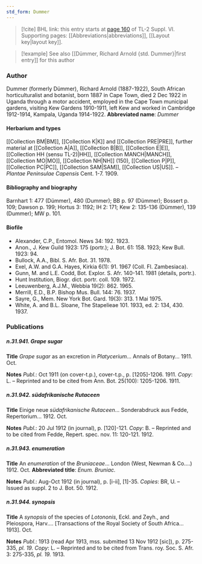 ```yaml
---
std_form: Dummer
---
```


> [!cite] BHL link: this entry starts at [page 160](https://www.biodiversitylibrary.org/page/33260148) of TL-2 Suppl. VI.
> Supporting pages: [[Abbreviations|abbreviations]], [[Layout key|layout key]].

> [!example] See also [[Dümmer, Richard Arnold {std. Dummer}|first entry]] for this author

### Author

Dummer (formerly Dümmer), Richard Arnold (1887-1922), South African horticulturalist and botanist, born 1887 in Cape Town, died 2 Dec 1922 in Uganda through a motor accident, employed in the Cape Town municipal gardens, visiting Kew Gardens 1910-1911, left Kew and worked in Cambridge 1912-1914, Kampala, Uganda 1914-1922. 
**Abbreviated name**: *Dummer*

#### Herbarium and types

[[Collection BM|BM]], [[Collection K|K]] and [[Collection PRE|PRE]], further material at [[Collection A|A]], [[Collection B|B]], [[Collection E|E]], [[Collection HH (sensu TL-2)|HH]], [[Collection MANCH|MANCH]], [[Collection MO|MO]], [[Collection NH|NH]] (150), [[Collection P|P]], [[Collection PC|PC]], [[Collection SAM|SAM]], [[Collection US|US]]. – *Plantae Peninsulae Capensis* Cent. 1-7. 1909.

#### Bibliography and biography

Barnhart 1: 477 (Dümmer), 480 (Dummer); BB p. 97 (Dümmer); Bossert p. 109; Dawson p. 199; Hortus 3: 1192; IH 2: 171; Kew 2: 135-136 (Dümmer), 139 (Dummer); MW p. 101.

#### Biofile

- Alexander, C.P., Entomol. News 34: 192. 1923.
- Anon., J. Kew Guild 1923: 175 (portr.); J. Bot. 61: 158. 1923; Kew Bull. 1923: 94.
- Bullock, A.A., Bibl. S. Afr. Bot. 31. 1978.
- Exel, A.W. and G.A. Hayes, Kirkia 6(1): 91. 1967 (Coll. Fl. Zambesiaca).
- Gunn, M. and L.E. Codd, Bot. Explor. S. Afr. 140-141. 1981 (details, portr.).
- Hunt Institution, Biogr. dict. portr. coll. 109. 1972.
- Leeuwenberg, A.J.M., Webbia 19(2): 862. 1965.
- Merrill, E.D., B.P. Bishop Mus. Bull. 144: 76. 1937.
- Sayre, G., Mem. New York Bot. Gard. 19(3): 313. 1 Mai 1975.
- White, A. and B.L. Sloane, The Stapelieae 101. 1933, ed. 2: 134, 430. 1937.

### Publications

##### n.31.941. Grape sugar

**Title**
*Grape sugar* as an excretion in *Platycerium*... Annals of Botany... 1911. Oct.

**Notes**
*Publ*.: Oct 1911 (on cover-t.p.), cover-t.p., p. \[1205\]-1206. 1911. *Copy*: L. – Reprinted and to be cited from Ann. Bot. 25(100): 1205-1206. 1911.

##### n.31.942. südafrikanische Rutaceen

**Title**
Einige neue *südafrikanische Rutaceen*... Sonderabdruck aus Fedde, Repertorium... 1912. Oct.

**Notes**
*Publ*.: 20 Jul 1912 (in journal), p. \[120\]-121. *Copy*: B. – Reprinted and to be cited from Fedde, Repert. spec. nov. 11: 120-121. 1912.

##### n.31.943. enumeration

**Title**
An *enumeration* of the *Bruniaceae*... London (West, Newman & Co....) 1912. Oct.
**Abbreviated title**: *Enum. Bruniac.*

**Notes**
*Publ*.: Aug-Oct 1912 (in journal), p. \[i-ii\], \[1\]-35. *Copies*: BR, U. – Issued as suppl. 2 to J. Bot. 50. 1912.

##### n.31.944. synopsis

**Title**
A *synopsis* of the species of *Lotononis*, Eckl. and Zeyh., and Pleiospora, Harv.... \[Transactions of the Royal Society of South Africa... 1913\]. Oct.

**Notes**
*Publ*.: 1913 (read Apr 1913, mss. submitted 13 Nov 1912 \[sic\]), p. 275-335, *pl. 19. Copy*: L. – Reprinted and to be cited from Trans. roy. Soc. S. Afr. 3: 275-335, *pl. 19.* 1913.

